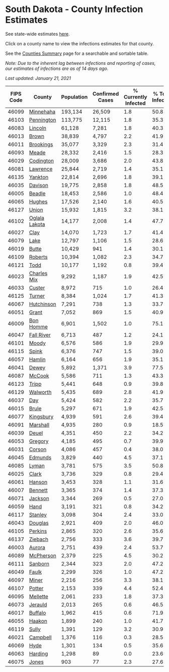 # South Dakota - County Infection Estimates

See state-wide estimates [here](/infections/us-sd).

Click on a county name to view the infections estimates for that county.

See the [Counties Summary](/infections/summary-counties) page for a searchable and sortable table.

*Note: Due to the inherent lag between infections and reporting of cases, our estimates of infections are as of 14 days ago.*

*Last updated: January 21, 2021*

|   FIPS Code |                         County |   Population |   Confirmed Cases |   % Currently Infected |   % Total Infected |
|-------------|--------------------------------|--------------|-------------------|------------------------|--------------------|
|       46099 |         [Minnehaha](minnehaha) |      193,134 |            26,509 |                    1.8 |               50.8 |
|       46103 |       [Pennington](pennington) |      113,775 |            12,115 |                    1.8 |               35.3 |
|       46083 |             [Lincoln](lincoln) |       61,128 |             7,281 |                    1.8 |               40.3 |
|       46013 |                 [Brown](brown) |       38,839 |             4,797 |                    2.2 |               41.9 |
|       46011 |         [Brookings](brookings) |       35,077 |             3,329 |                    2.3 |               31.4 |
|       46093 |                 [Meade](meade) |       28,332 |             2,416 |                    1.5 |               28.3 |
|       46029 |         [Codington](codington) |       28,009 |             3,686 |                    2.0 |               43.8 |
|       46081 |           [Lawrence](lawrence) |       25,844 |             2,719 |                    1.4 |               35.1 |
|       46135 |             [Yankton](yankton) |       22,814 |             2,696 |                    1.8 |               39.1 |
|       46035 |             [Davison](davison) |       19,775 |             2,858 |                    1.8 |               48.5 |
|       46005 |               [Beadle](beadle) |       18,453 |             2,586 |                    1.0 |               48.4 |
|       46065 |               [Hughes](hughes) |       17,526 |             2,140 |                    1.6 |               40.5 |
|       46127 |                 [Union](union) |       15,932 |             1,815 |                    3.2 |               38.1 |
|       46102 | [Oglala Lakota](oglala-lakota) |       14,177 |             2,008 |                    1.4 |               47.7 |
|       46027 |                   [Clay](clay) |       14,070 |             1,723 |                    1.7 |               41.4 |
|       46079 |                   [Lake](lake) |       12,797 |             1,106 |                    1.5 |               28.6 |
|       46019 |                 [Butte](butte) |       10,429 |               941 |                    1.4 |               30.1 |
|       46109 |             [Roberts](roberts) |       10,394 |             1,082 |                    2.3 |               34.7 |
|       46121 |                   [Todd](todd) |       10,177 |             1,192 |                    0.8 |               39.4 |
|       46023 |     [Charles Mix](charles-mix) |        9,292 |             1,187 |                    1.9 |               42.5 |
|       46033 |               [Custer](custer) |        8,972 |               715 |                    1.0 |               26.4 |
|       46125 |               [Turner](turner) |        8,384 |             1,024 |                    1.7 |               41.3 |
|       46067 |       [Hutchinson](hutchinson) |        7,291 |               738 |                    1.3 |               33.7 |
|       46051 |                 [Grant](grant) |        7,052 |               869 |                    1.5 |               40.9 |
|       46009 |         [Bon Homme](bon-homme) |        6,901 |             1,502 |                    1.0 |               75.1 |
|       46047 |       [Fall River](fall-river) |        6,713 |               487 |                    1.2 |               24.1 |
|       46101 |                 [Moody](moody) |        6,576 |               586 |                    1.9 |               29.9 |
|       46115 |                 [Spink](spink) |        6,376 |               747 |                    1.5 |               39.0 |
|       46057 |               [Hamlin](hamlin) |        6,164 |               656 |                    1.9 |               35.1 |
|       46041 |                 [Dewey](dewey) |        5,892 |             1,371 |                    3.9 |               77.5 |
|       46087 |               [McCook](mccook) |        5,586 |               711 |                    1.3 |               43.3 |
|       46123 |                 [Tripp](tripp) |        5,441 |               648 |                    0.9 |               39.8 |
|       46129 |           [Walworth](walworth) |        5,435 |               689 |                    2.8 |               41.9 |
|       46037 |                     [Day](day) |        5,424 |               582 |                    2.2 |               35.7 |
|       46015 |                 [Brule](brule) |        5,297 |               671 |                    1.9 |               42.5 |
|       46077 |         [Kingsbury](kingsbury) |        4,939 |               591 |                    2.6 |               39.4 |
|       46091 |           [Marshall](marshall) |        4,935 |               280 |                    0.9 |               18.5 |
|       46039 |                 [Deuel](deuel) |        4,351 |               450 |                    2.2 |               34.2 |
|       46053 |             [Gregory](gregory) |        4,185 |               495 |                    0.7 |               39.9 |
|       46031 |               [Corson](corson) |        4,086 |               457 |                    0.4 |               38.0 |
|       46045 |             [Edmunds](edmunds) |        3,829 |               440 |                    4.5 |               37.1 |
|       46085 |                 [Lyman](lyman) |        3,781 |               575 |                    3.5 |               50.8 |
|       46025 |                 [Clark](clark) |        3,736 |               329 |                    0.8 |               29.4 |
|       46061 |               [Hanson](hanson) |        3,453 |               328 |                    1.1 |               31.6 |
|       46007 |             [Bennett](bennett) |        3,365 |               374 |                    1.4 |               37.3 |
|       46071 |             [Jackson](jackson) |        3,344 |               269 |                    0.5 |               27.0 |
|       46059 |                   [Hand](hand) |        3,191 |               321 |                    0.8 |               34.2 |
|       46117 |             [Stanley](stanley) |        3,098 |               304 |                    2.4 |               33.0 |
|       46043 |             [Douglas](douglas) |        2,921 |               409 |                    2.0 |               46.0 |
|       46105 |             [Perkins](perkins) |        2,865 |               320 |                    2.6 |               35.6 |
|       46137 |             [Ziebach](ziebach) |        2,756 |               333 |                    3.6 |               39.7 |
|       46003 |               [Aurora](aurora) |        2,751 |               439 |                    2.4 |               53.7 |
|       46089 |         [McPherson](mcpherson) |        2,379 |               225 |                    4.5 |               30.2 |
|       46111 |             [Sanborn](sanborn) |        2,344 |               323 |                    2.0 |               47.2 |
|       46049 |                 [Faulk](faulk) |        2,299 |               326 |                    1.0 |               47.2 |
|       46097 |                 [Miner](miner) |        2,216 |               256 |                    3.3 |               38.1 |
|       46107 |               [Potter](potter) |        2,153 |               339 |                    4.4 |               52.4 |
|       46095 |           [Mellette](mellette) |        2,061 |               233 |                    1.8 |               37.3 |
|       46073 |             [Jerauld](jerauld) |        2,013 |               265 |                    0.6 |               46.5 |
|       46017 |             [Buffalo](buffalo) |        1,962 |               415 |                    0.6 |               71.9 |
|       46055 |               [Haakon](haakon) |        1,899 |               240 |                    1.0 |               41.7 |
|       46119 |                 [Sully](sully) |        1,391 |               129 |                    3.2 |               30.9 |
|       46021 |           [Campbell](campbell) |        1,376 |               116 |                    0.3 |               28.5 |
|       46069 |                   [Hyde](hyde) |        1,301 |               134 |                    0.5 |               35.6 |
|       46063 |             [Harding](harding) |        1,298 |                89 |                    0.0 |               23.6 |
|       46075 |                 [Jones](jones) |          903 |                77 |                    2.3 |               27.6 |